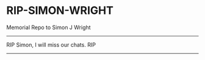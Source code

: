 # RIP-SIMON-WRIGHT
Memorial Repo to Simon J Wright

****************************************
 RIP Simon, I will miss our chats. RIP
****************************************
